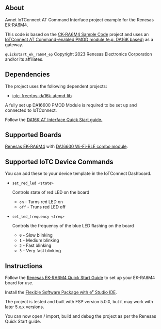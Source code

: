 ## About
Avnet IoTConnect AT Command Interface project example for the Renesas EK-RA6M4.

This code is based on the [CK-RA6M4 Sample Code]() project and uses an [IoTConnect AT Command-enabled PMOD module (e.g. DA16K based)](https://github.com/avnet-iotconnect/iotc-dialog-da16k-sdk) as a gateway.

`quickstart_ek_ra6m4_ep` Copyright 2023 Renesas Electronics Corporation and/or its affiliates.

## Dependencies
The project uses the following dependent projects:
* [iotc-freertos-da16k-atcmd-lib](https://github.com/avnet-iotconnect/iotc-freertos-da16k-atcmd-lib)

A fully set up DA16600 PMOD Module is required to be set up and connected to IoTConnect.

Follow the [DA16K AT Interface Quick Start guide.](https://github.com/avnet-iotconnect/iotc-dialog-da16k-sdk/blob/main/doc/QUICKSTART.md)


## Supported Boards

[Renesas EK-RA6M4](https://www.renesas.com/us/en/products/microcontrollers-microprocessors/ra-cortex-m-mcus/ek-ra6m4-evaluation-kit-ra6m4-mcu-group) with [DA16600 Wi-Fi-BLE combo module](https://www.renesas.com/us/en/products/wireless-connectivity/wi-fi/low-power-wi-fi/da16600mod-ultra-low-power-wi-fi-bluetooth-low-energy-combo-modules-battery-powered-iot-devices).


## Supported IoTC Device Commands

You can add these to your device template in the IoTConnect Dashboard.

* `set_red_led <state>`

    Controls state of red LED on the board

    * `on` - Turns red LED on
    * `off` - Truns red LED off

* `set_led_frequency <freq>`

    Controls the frequency of the blue LED flashing on the board

    * `0` - Slow blinking
    * `1` - Medium blinking
    * `2` - Fast blinking
    * `3` - Very fast blinking

## Instructions

Follow the [Renesas EK-RA6M4 Quick Start Guide](https://www.renesas.com/us/en/products/microcontrollers-microprocessors/ra-cortex-m-mcus/ek-ra6m4-evaluation-kit-ra6m4-mcu-group#documents) to set up your EK-RA6M4 board for use.

Install the [Flexible Software Package with e² Studio IDE](https://www.renesas.com/us/en/software-tool/flexible-software-package-fsp).

The project is tested and built with FSP version 5.0.0, but it may work with later 5.x.x versions.

You can now open / import, build and debug the project as per the Renesas Quick Start guide.